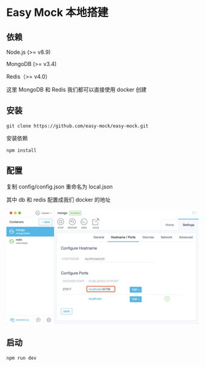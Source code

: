 # Easy Mock 本地搭建

## 依赖

Node.js (>= v8.9)

MongoDB (>= v3.4)

Redis（>= v4.0）

这里 MongoDB 和 Redis 我们都可以直接使用 docker 创建

## 安装

```
git clone https://github.com/easy-mock/easy-mock.git
```
安装依赖

```
npm install
```

## 配置

复制 config/config.json 重命名为 local.json

其中 db 和 redis 配置成我们 docker 的地址

![图片描述](./tools-easy-mock/01.png)

## 启动

```
npm run dev
```